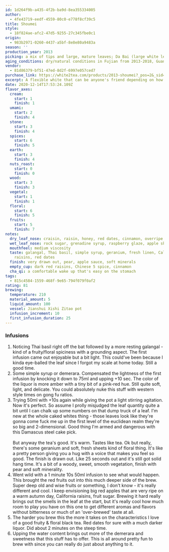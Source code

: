 ```yaml
---
id: 1d264f9b-a435-4f2b-ba9d-8ea355334005
author:
  - 4fe43719-eedf-4559-80c0-e778f8cf39c5
title: Shoumei
style:
  - 18f824ae-afc2-47d5-9255-27c345fbe0c1
origin:
  - 983b2971-0260-4437-a5bf-8e8e80a9483a
season: ''
production_year: 2013
picking: a mix of tips and large, mature leaves; Da Bai (large white leaves)
aging_conditions: dry/natural conditions in Fujian from 2013-2018, Guangzhou til 2020
vendor:
  - 81d86379-bf51-47ed-8d2f-6997e057ced7
purchase_link: https://white2tea.com/products/2013-shoumei?_pos=2&_sid=ae88e5619&_ss=r
excerpt: A flexible white that can be anyone's friend depending on how ya treat it
date: 2020-12-14T17:53:24.109Z
flavor_axes:
  cream:
    start: 1
    finish: 1
  umami:
    start: 2
    finish: 4
  stone:
    start: 3
    finish: 4
  spices:
    start: 6
    finish: 5
  earth:
    start: 3
    finish: 4
  nuts_roast:
    start: 0
    finish: 0
  wood:
    start: 3
    finish: 3
  vegetal:
    start: 1
    finish: 1
  floral:
    start: 6
    finish: 5
  fruits:
    start: 5
    finish: 7
notes:
  dry_leaf_nose: craisin, raisin, honey, red dates, cinnamon, overripe apples
  wet_leaf_nose: rock sugar, grenadine syrup, raspberry glaze, apple skin
  mouthfeel: medium viscosity
  taste: galangal, Thai basil, simple syrup, geranium, fresh linen, California
    raisins, red dates
  finish: very drawn out, pear, apple sauce, soft minerals
  empty_cup: dark red raisins, Chinese 5 spice, cinnamon
  cha_qi: a comfortable wake up that's easy on the stomach
tags:
  - 815c4584-1559-468f-9e65-794f079f0af2
rating: 81
brewing:
  temperature: 210
  material_amount: 5
  liquid_amount: 100
  vessel: Jianshui Xishi Zitao pot
  infusion_increment: 10
  first_infusion_duration: 25
---
```


### Infusions

1. Noticing Thai basil right off the bat followed by a more resting galangal - kind of a fruity/floral spiciness with a grounding aspect. The first infusion came out enjoyable but a bit light. This could've been because I kinda eye-balled the leaf since I forgot my scale at home today. Still a good time.
2. Some simple syrup or demerara. Compensated the lightness of the first infusion by knocking it down to 75ml and upping +10 sec. The color of the liquor is more amber with a tiny bit of a pink-red hue. Still quite soft, light, and delicate. You could absolutely nuke this stuff with western style times on gong fu ratios.
3. Trying 50ml with +10s again while giving the pot a light stirring agitation. Now it's perfect. So assume I prolly misjudged the leaf quantity quite a bit until I can chalk up some numbers on that dump truck of a leaf. I'm new at the whole caked whites thing - those leaves look like they're gonna come fuck me up in the first level of the euclidean realm they're so big and 2-dimensional. Good thing I'm armed and dangerous with this Damascus steel cake pick. \
   \
   But anyway the tea's good. It's warm. Tastes like tea. Ok but really, there's some geranium and soft, fresh sheets kind of floral thing. It's like a pretty person giving you a hug with a voice that makes you feel so good. The finish is drawn out. Like 25 seconds out and it's still got solid hang time. It's a bit of a woody, sweet, smooth vegetation, finish with pear and soft minerality.
4. Went wild with a 1 minute 10s 50ml infusion to see what would happen. This brought the red fruits out into this much deeper side of the brew. Super deep old and wise fruits or something, I don't know - it's really different and cool. I keep envisioning big red apples that are very ripe on a warm autumn day, California raisins, fruit sugar. Brewing it hard really brings out the smells in the leaf at the start, but it's really cool how much room to play you have on this one to get different aromas and flavors without bitterness or much of an 'over-brewed' taste at all.
5. The harder you brew this the more it takes on the characteristics I love of a good fruity & floral black tea. Red dates for sure with a much darker liquor. Did about 2 minutes on the steep time.
6. Upping the water content brings out more of the demerara and sweetness that this stuff has to offer. This is all around pretty fun to brew with since you can really do just about anything to it.
